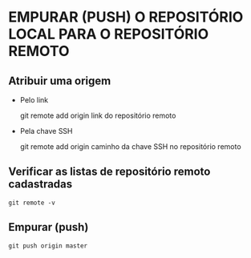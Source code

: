 # EMPURAR (PUSH) O REPOSITÓRIO LOCAL PARA O REPOSITÓRIO REMOTO

## Atribuir uma origem

- Pelo link

	git remote add origin link do repositório remoto

- Pela chave SSH

	git remote add origin caminho da chave SSH no repositório remoto

## Verificar as listas de repositório remoto cadastradas

	git remote -v

## Empurar (push)

	git push origin master
